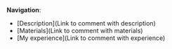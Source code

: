 **Navigation**:
- [Description](Link to comment with description)
- [Materials](Link to comment with materials)
- [My experience](Link to comment with experience)
